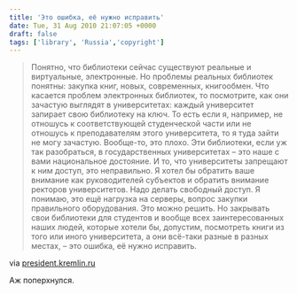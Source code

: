```yaml
---
title: 'Это ошибка, её нужно исправить'
date: Tue, 31 Aug 2010 21:07:05 +0000
draft: false
tags: ['library', 'Russia','copyright']
---
```


> Понятно, что библиотеки сейчас существуют реальные и виртуальные, электронные. Но проблемы реальных библиотек понятны: закупка книг, новых, современных, книгообмен. Что касается проблем электронных библиотек, то посмотрите, как они зачастую выглядят в университетах: каждый университет запирает свою библиотеку на ключ. То есть если я, например, не отношусь к соответствующей студенческой части или не отношусь к преподавателям этого университета, то я туда зайти не могу зачастую. Вообще-то, это плохо. Эти библиотеки, если уж так разобраться, в государственных университетах – это наше с вами национальное достояние. И то, что университеты запрещают к ним доступ, это неправильно. Я хотел бы обратить ваше внимание как руководителей субъектов и обратить внимание ректоров университетов. Надо делать свободный доступ. Я понимаю, это ещё нагрузка на серверы, вопрос закупки правильного оборудования. Это можно решить. Но закрывать свои библиотеки для студентов и вообще всех заинтересованных наших людей, которые хотели бы, допустим, посмотреть книги из того или иного университета, а они всё-таки разные в разных местах, – это ошибка, её нужно исправить.

via [president.kremlin.ru](http://president.kremlin.ru/transcripts/8786)

Аж поперхнулся.